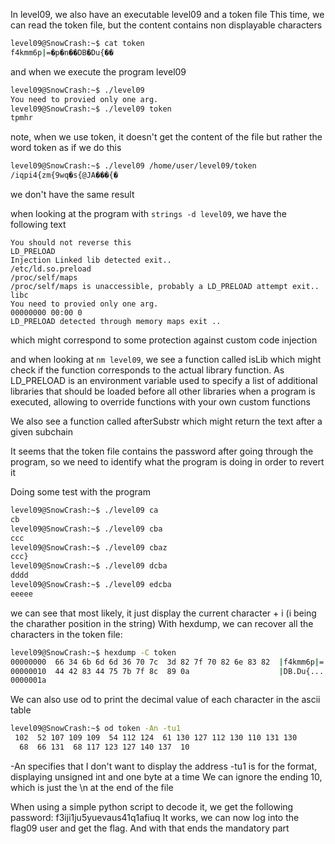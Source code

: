 In level09, we also have an executable level09 and a token file
This time, we can read the token file, but the content contains non displayable characters

```bash
level09@SnowCrash:~$ cat token 
f4kmm6p|=�p�n��DB�Du{��
```

and when we execute the program level09

```bash
level09@SnowCrash:~$ ./level09 
You need to provied only one arg.
level09@SnowCrash:~$ ./level09 token 
tpmhr
```
note, when we use token, it doesn't get the content of the file but rather the word token as if we do this
```bash
level09@SnowCrash:~$ ./level09 /home/user/level09/token 
/iqpi4{zm{9wq�s{@JA���{�
```
we don't have the same result

when looking at the program with `strings -d level09`, we have the following text

```
You should not reverse this
LD_PRELOAD
Injection Linked lib detected exit..
/etc/ld.so.preload
/proc/self/maps
/proc/self/maps is unaccessible, probably a LD_PRELOAD attempt exit..
libc
You need to provied only one arg.
00000000 00:00 0
LD_PRELOAD detected through memory maps exit ..
```

which might correspond to some protection against custom code injection

and when looking at `nm level09`, we see a function called isLib which might check if the function corresponds to the actual library function.
As LD_PRELOAD is an environment variable used to specify a list of additional libraries  that should be loaded before all other libraries when a program is executed,
allowing to override functions with your own custom functions

We also see a function called afterSubstr which might return the text after a given subchain

It seems that the token file contains the password after going through the program, so we need to identify what the program is doing in order to revert it

Doing some test with the program

```bash
level09@SnowCrash:~$ ./level09 ca
cb
level09@SnowCrash:~$ ./level09 cba
ccc
level09@SnowCrash:~$ ./level09 cbaz
ccc}
level09@SnowCrash:~$ ./level09 dcba
dddd
level09@SnowCrash:~$ ./level09 edcba
eeeee
```

we can see that most likely, it just display the current character + i (i being the charather position in the string)
With hexdump, we can recover all the characters in the token file:

```bash
level09@SnowCrash:~$ hexdump -C token 
00000000  66 34 6b 6d 6d 36 70 7c  3d 82 7f 70 82 6e 83 82  |f4kmm6p|=..p.n..|
00000010  44 42 83 44 75 7b 7f 8c  89 0a                    |DB.Du{....|
0000001a
```

We can also use od to print the decimal value of each character in the ascii table

```bash
level09@SnowCrash:~$ od token -An -tu1
 102  52 107 109 109  54 112 124  61 130 127 112 130 110 131 130
  68  66 131  68 117 123 127 140 137  10
```
-An specifies that I don't want to display the address -tu1 is for the format, displaying unsigned int and one byte at a time
We can ignore the ending 10, which is just the \n at the end of the file

When using a simple python script to decode it, we get the following password: f3iji1ju5yuevaus41q1afiuq
It works, we can now log into the flag09 user and get the flag.
And with that ends the mandatory part

